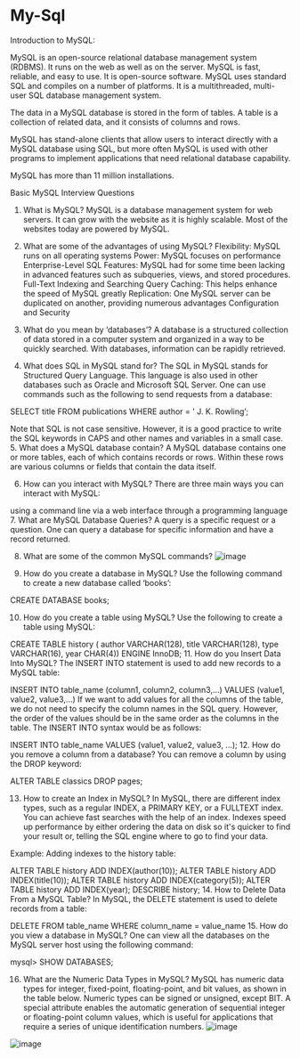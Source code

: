 # My-Sql
Introduction to MySQL:

MySQL is an open-source relational database management system (RDBMS). It runs on the web as well as on the server. MySQL is fast, reliable, and easy to use. It is open-source software. MySQL uses standard SQL and compiles on a number of platforms. It is a multithreaded, multi-user SQL database management system.

The data in a MySQL database is stored in the form of tables. A table is a collection of related data, and it consists of columns and rows.

MySQL has stand-alone clients that allow users to interact directly with a MySQL database using SQL, but more often MySQL is used with other programs to implement applications that need relational database capability.

MySQL has more than 11 million installations.

Basic MySQL Interview Questions
1. What is MySQL?
MySQL is a database management system for web servers. It can grow with the website as it is highly scalable. Most of the websites today are powered by MySQL.

2. What are some of the advantages of using MySQL?
Flexibility: MySQL runs on all operating systems
Power: MySQL focuses on performance
Enterprise-Level SQL Features: MySQL had for some time been lacking in advanced features such as subqueries, views, and stored procedures.
Full-Text Indexing and Searching
Query Caching: This helps enhance the speed of MySQL greatly
Replication: One MySQL server can be duplicated on another, providing numerous advantages
Configuration and Security
3. What do you mean by ‘databases’?
A database is a structured collection of data stored in a computer system and organized in a way to be quickly searched. With databases, information can be rapidly retrieved.

4. What does SQL in MySQL stand for?
The SQL in MySQL stands for Structured Query Language. This language is also used in other databases such as Oracle and Microsoft SQL Server.  One can use commands such as the following to send requests from a database:

SELECT title FROM publications WHERE author = ' J. K. Rowling’;

Note that SQL is not case sensitive. However, it is a good practice to write the SQL keywords in CAPS and other names and variables in a small case.
5. What does a MySQL database contain?
A MySQL database contains one or more tables, each of which contains records or rows. Within these rows are various columns or fields that contain the data itself.

6. How can you interact with MySQL?
There are three main ways you can interact with MySQL: 

using a command line
via a web interface
through a programming language
7. What are MySQL Database Queries?
A query is a specific request or a question. One can query a database for specific information and have a record returned.

8. What are some of the common MySQL commands?
![image](https://user-images.githubusercontent.com/59536110/178328907-b84ef4c9-00b8-48a1-8816-e1f437c51d80.png)

9. How do you create a database in MySQL?
Use the following command to create a new database called ‘books’:

CREATE DATABASE books;

10. How do you create a table using MySQL?
Use the following to create a table using MySQL:

CREATE TABLE history (
author VARCHAR(128),
title VARCHAR(128),
type VARCHAR(16),
year CHAR(4)) ENGINE InnoDB;
11. How do you Insert Data Into MySQL?
The INSERT INTO statement is used to add new records to a MySQL table:

INSERT INTO table_name (column1, column2, column3,...)
VALUES (value1, value2, value3,...)
If we want to add values for all the columns of the table, we do not need to specify the column names in the SQL query. However, the order of the values should be in the same order as the columns in the table. The INSERT INTO syntax would be as follows:

INSERT INTO table_name
VALUES (value1, value2, value3, ...);
12. How do you remove a column from a database?
You can remove a column by using the DROP keyword:

ALTER TABLE classics DROP pages;

13. How to create an Index in MySQL?
In MySQL, there are different index types, such as a regular INDEX, a PRIMARY KEY, or a FULLTEXT index. You can achieve fast searches with the help of an index. Indexes speed up performance by either ordering the data on disk so it's quicker to find your result or, telling the SQL engine where to go to find your data.

Example: Adding indexes to the history table:

ALTER TABLE history ADD INDEX(author(10));
ALTER TABLE history ADD INDEX(title(10));
ALTER TABLE history ADD INDEX(category(5));
ALTER TABLE history ADD INDEX(year);
DESCRIBE history;
14. How to Delete Data From a MySQL Table?
In MySQL, the DELETE statement is used to delete records from a table:

DELETE FROM table_name
WHERE column_name = value_name
15. How do you view a database in MySQL?
One can view all the databases on the MySQL server host using the following command:

mysql> SHOW DATABASES;  

16. What are the Numeric Data Types in MySQL?
MySQL has numeric data types for integer, fixed-point, floating-point, and bit values, as shown in the table below. Numeric types can be signed or unsigned, except BIT. A special attribute enables the automatic generation of sequential integer or floating-point column values, which is useful for applications that require a series of unique identification numbers.
![image](https://user-images.githubusercontent.com/59536110/178329038-96a3f94e-8801-4fc1-9d2f-30ce30eb9da6.png)

![image](https://user-images.githubusercontent.com/59536110/178329084-8dd6732b-95d4-4f2d-884d-95aebb81fe23.png)
